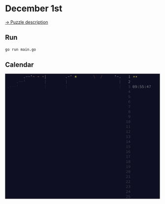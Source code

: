 # December 1st

[→ Puzzle description](https://adventofcode.com/2024/day/1)

## Run
```bash
go run main.go
```

## Calendar
![Current calendar state](calendar-state.png)